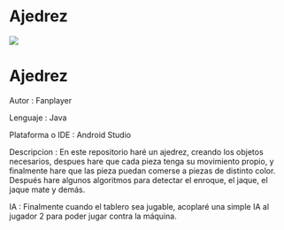 # Ajedrez

<img src="./drawable/ajedrez.jpeg">

<h1>Ajedrez</h1>

<p>Autor : Fanplayer</p>
<p>Lenguaje : Java</p>
<p>Plataforma o IDE : Android Studio</p>
<p>Descripcion : En este repositorio haré un ajedrez, creando los objetos necesarios, despues hare que cada pieza tenga su movimiento propio, y finalmente hare que las pieza puedan comerse a piezas de distinto color.
Después hare algunos algoritmos para detectar el enroque, el jaque, el jaque mate y demás.</p>
<p>IA : Finalmente cuando el tablero sea jugable, acoplaré una simple IA al jugador 2 para poder jugar contra la máquina.</p>


